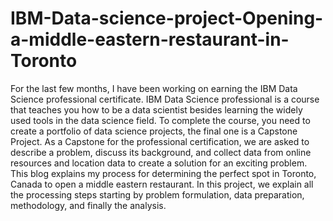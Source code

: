 # IBM-Data-science-project-Opening-a-middle-eastern-restaurant-in-Toronto

For the last few months, I have been working on earning the IBM Data Science professional certificate. IBM Data Science professional is a course that teaches you how to be a data scientist besides learning the widely used tools in the data science field. To complete the course, you need to create a portfolio of data science projects, the final one is a Capstone Project. As a Capstone for the professional certification, we are asked to describe a problem, discuss its background, and collect data from online resources and location data to create a solution for an exciting problem. This blog explains my process for determining the perfect spot in Toronto, Canada to open a middle eastern restaurant. In this project, we explain all the processing steps starting by problem formulation, data preparation, methodology, and finally the analysis.  
